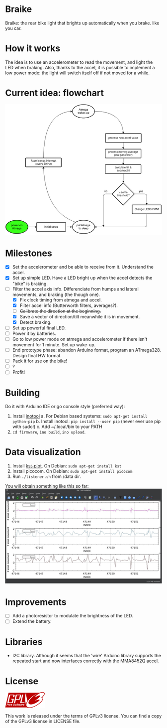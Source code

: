 Braike
======

Braike: the rear bike light that brights up automatically when you brake. like you car.

# How it works
The idea is to use an accelerometer to read the movement, and light the LED when
braking. Also, thanks to the accel, it is possible to implement a low power
mode: the light will switch itself off if not moved for a while.

# Current idea: flowchart

![flowchart](https://github.com/viccuad/braike/raw/master/assets/flowchart.png) 

# Milestones
 - [x] Set the accelerometer and be able to receive from it. Understand the accel.
 - [x] Set up simple LED. Have a LED bright up when the accel detects the "bike" is braking.
 - [ ] Filter the accel axis info. Differenciate from humps and lateral movements, and braking (the though one).
    - [x] Fix clock timing from atmega and accel.
    - [x] Filter accel info (Butterworth filters, averages?).
    - [ ] ~~Calibrate the direction at the beginning.~~
    - [x] Save a vector of direction/tilt meanwhile it is in movement.
    - [x] Detect braking. 
 - [ ] Set up powerful final LED.
 - [ ] Power it by batteries.
 - [ ] Go to low power mode on atmega and accelerometer if there isn't movement for 1 minute. Set up wake-up.
 - [ ] End prototype phase: abandon Arduino format, program an ATmega328. Design final HW format.
 - [ ] Pack it for use on the bike!
 - [ ] ?
 - [ ] Profit!

# Building
Do it with Arduino IDE or go console style (preferred way):

1. Install [inotool](http://inotool.org/)
	a. For Debian based systems: ```sudo apt-get install python-pip```
	b. Install inotool: ```pip install --user pip``` (never ever use pip with sudo!)
	c. Add ~/.local/bin to your PATH
2. `cd firmware`, `ino build`, `ino upload`.

# Data visualization
1. Install [kst-plot](http://kst-plot.kde.org/). On Debian: ```sudo apt-get install kst```
2. Install picocom. On Debian: ```sudo apt-get install picocom```  
3. Run `./listener.sh` from /data dir.

You will obtain something like this so far:
![example-raw](https://github.com/viccuad/braike/raw/master/assets/example.jpg)

# Improvements
- [ ] Add a photoresistor to modulate the brightness of the LED.
- [ ] Extend the battery.

# Libraries 
 * I2C library. Although it seems that the 'wire' Arduino library
supports the repeated start and now interfaces correctly with the MMA8452Q
accel.

# License
![gplv3](https://github.com/viccuad/braike/raw/master/assets/web/gplv3.png)

This work is released under the terms of GPLv3 license. You can find a copy of
the GPLv3 license in LICENSE file.
